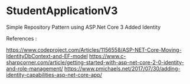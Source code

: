 # StudentApplicationV3

Simple Repository Pattern using ASP.Net Core 3
Added Identity

References :

https://www.codeproject.com/Articles/1156558/ASP-NET-Core-Moving-IdentityDbContext-and-EF-model
https://www.c-sharpcorner.com/article/getting-started-with-asp-net-core-2-0-identity-and-role-management/
https://www.pmichaels.net/2017/07/30/adding-identity-capabilities-asp-net-core-app/
